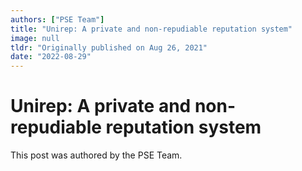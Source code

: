 ```yaml
---
authors: ["PSE Team"]
title: "Unirep: A private and non-repudiable reputation system"
image: null
tldr: "Originally published on Aug 26, 2021"
date: "2022-08-29"
---
```


# Unirep: A private and non-repudiable reputation system

This post was authored by the PSE Team.
